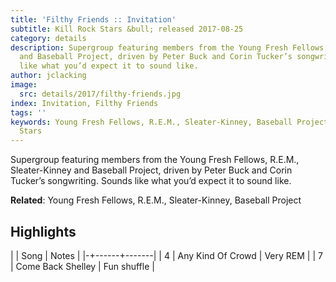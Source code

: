 ```yaml
---
title: 'Filthy Friends :: Invitation'
subtitle: Kill Rock Stars &bull; released 2017-08-25
category: details
description: Supergroup featuring members from the Young Fresh Fellows, R.E.M., Sleater-Kinney
  and Baseball Project, driven by Peter Buck and Corin Tucker’s songwriting. Sounds
  like what you’d expect it to sound like.
author: jclacking
image:
  src: details/2017/filthy-friends.jpg
index: Invitation, Filthy Friends
tags: ''
keywords: Young Fresh Fellows, R.E.M., Sleater-Kinney, Baseball Project, Kill Rock
  Stars
---
```

Supergroup featuring members from the Young Fresh Fellows, R.E.M., Sleater-Kinney and Baseball Project, driven by Peter Buck and Corin Tucker’s songwriting. Sounds like what you’d expect it to sound like.<!--more-->

**Related**: Young Fresh Fellows, R.E.M., Sleater-Kinney, Baseball Project

## Highlights

| | Song | Notes |
|-+------+-------|
| 4 | Any Kind Of Crowd | Very REM |
| 7 | Come Back Shelley | Fun shuffle |

